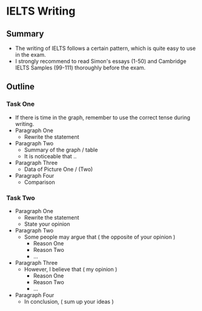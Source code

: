 # IELTS Writing
## Summary
* The writing of IELTS follows a certain pattern, which is quite easy to use in the exam.
* I strongly recommend to read Simon's essays (1-50) and Cambridge IELTS Samples (99-111) thoroughly before the exam.
## Outline
### Task One
* If there is time in the graph, remember to use the correct tense during writing.
* Paragraph One
	* Rewrite the statement
* Paragraph Two
	* Summary of the graph / table
	* It is noticeable that ..
* Paragraph Three
	* Data of Picture One / (Two)
* Paragraph Four
	* Comparison
### Task Two
* Paragraph One
	* Rewrite the statement
	* State your opinion 
* Paragraph Two
	* Some people may argue that ( the opposite of your opinion ) 
		* Reason One
		* Reason Two
		* ...
* Paragraph Three
	* However, I believe that ( my opinion )
		* Reason One
		* Reason Two
		* ... 
* Paragraph Four
	* In conclusion, ( sum up your ideas )
